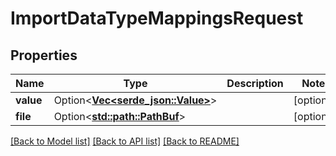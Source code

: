 # ImportDataTypeMappingsRequest

## Properties

Name | Type | Description | Notes
------------ | ------------- | ------------- | -------------
**value** | Option<[**Vec<serde_json::Value>**](serde_json::Value.md)> |  | [optional]
**file** | Option<[**std::path::PathBuf**](std::path::PathBuf.md)> |  | [optional]

[[Back to Model list]](../README.md#documentation-for-models) [[Back to API list]](../README.md#documentation-for-api-endpoints) [[Back to README]](../README.md)


